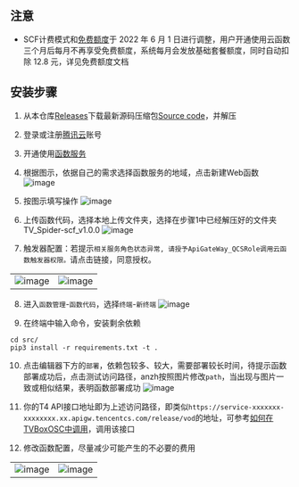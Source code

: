 ## 注意
- SCF计费模式和[免费额度](https://cloud.tencent.com/document/product/583/12282)于 2022 年 6 月 1 日进行调整，用户开通使用云函数三个月后每月不再享受免费额度，系统每月会发放基础套餐额度，同时自动扣除 12.8 元，详见免费额度文档
## 安装步骤
1. 从本仓库[Releases](https://github.com/sec-an/TV_Spider/releases)下载最新源码压缩包[Source code](https://github.com/sec-an/TV_Spider/archive/refs/tags/scf_v1.0.0.zip)，并解压
2. 登录或注册[腾讯云](https://cloud.tencent.com/)账号
3. 开通使用[函数服务](https://console.cloud.tencent.com/scf/list)
4. 根据图示，依据自己的需求选择函数服务的地域，点击新建Web函数
![image](https://user-images.githubusercontent.com/23151539/187013972-88c0ae6f-8b1d-43c0-b989-cbc804b3f460.png)

5. 按图示填写操作
![image](https://user-images.githubusercontent.com/23151539/187014068-367db310-982d-439b-af17-7cd32a995a38.png)

6. 上传函数代码，选择本地上传文件夹，选择在步骤1中已经解压好的文件夹TV_Spider-scf_v1.0.0
![image](https://user-images.githubusercontent.com/23151539/187014730-e4d6d6b6-61d6-4fb3-b533-1deea45096de.png)

7. 触发器配置：若提示`相关服务角色状态异常, 请授予ApiGateWay_QCSRole调用云函数触发器权限。`请点击链接，同意授权。

|||
| :----: | :----: |
|![image](https://user-images.githubusercontent.com/23151539/187014258-7be6a5c2-d0dd-4439-aef4-385e1f2d62dc.png)|![image](https://user-images.githubusercontent.com/23151539/187014231-4d39ee0a-4d54-4113-9e53-6f7e1bbb64ed.png)|

8. 进入`函数管理`-`函数代码`，选择`终端`-`新终端`
![image](https://user-images.githubusercontent.com/23151539/187014863-1bf85d94-a987-4033-85cf-4db67d567f4b.png)

9. 在终端中输入命令，安装剩余依赖

```
cd src/
pip3 install -r requirements.txt -t .
```

10. 点击编辑器下方的`部署`，依赖包较多、较大，需要部署较长时间，待提示函数部署成功后，点击测试访问路径，anzh按照图片修改`path`，当出现与图片一致或相似结果，表明函数部署成功
![image](https://user-images.githubusercontent.com/23151539/187015254-caef54ab-9187-437a-a04c-1028f9d1161e.png)


11. 你的T4 API接口地址即为上述访问路径，即类似`https://service-xxxxxxx-xxxxxxxx.xx.apigw.tencentcs.com/release/vod`的地址，可参考[如何在TVBoxOSC中调用](https://github.com/sec-an/TV_Spider/wiki/%E5%A6%82%E4%BD%95%E5%9C%A8TVBoxOSC%E4%B8%AD%E8%B0%83%E7%94%A8)，调用该接口

12. 修改函数配置，尽量减少可能产生的不必要的费用

|||
| :----: | :----: |
|![image](https://user-images.githubusercontent.com/23151539/187015391-949dd430-9bd1-4c7c-990d-5c068f19ab15.png)|![image](https://user-images.githubusercontent.com/23151539/187015463-e0c69dfa-4413-4861-960a-0d80e98a89d1.png)|